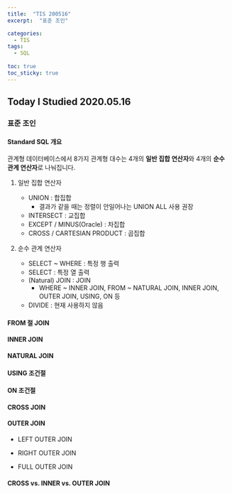 ```yaml
---
title:  "TIS 200516"
excerpt:  "표준 조인"

categories:
  - TIS
tags:
  - SQL
  
toc: true
toc_sticky: true
---
```


## Today I Studied 2020.05.16

### 표준 조인

#### Standard SQL 개요

관계형 데이터베이스에서 8가지 관계형 대수는 4개의 **일반 집합 연산자**와 4개의 **순수 관계 연산자**로 나눠집니다.  

1. 일반 집합 연산자
    - UNION : 합집합
        - 결과가 같을 때는 정렬이 안일어나는 UNION ALL 사용 권장
    - INTERSECT : 교집합
    - EXCEPT / MINUS(Oracle) : 차집합
    - CROSS / CARTESIAN PRODUCT : 곱집합

2. 순수 관계 연산자
    - SELECT ~ WHERE : 특정 행 출력
    - SELECT : 특정 열 출력
    - (Natural) JOIN : JOIN 
        - WHERE ~ INNER JOIN, FROM ~ NATURAL JOIN, INNER JOIN, OUTER JOIN, USING, ON 등
    - DIVIDE : 현재 사용하지 않음
    
    
#### FROM 절 JOIN


#### INNER JOIN


#### NATURAL JOIN


#### USING 조건절


#### ON 조건절


#### CROSS JOIN


#### OUTER JOIN

- LEFT OUTER JOIN

- RIGHT OUTER JOIN

- FULL OUTER JOIN


#### CROSS vs. INNER vs. OUTER JOIN 

